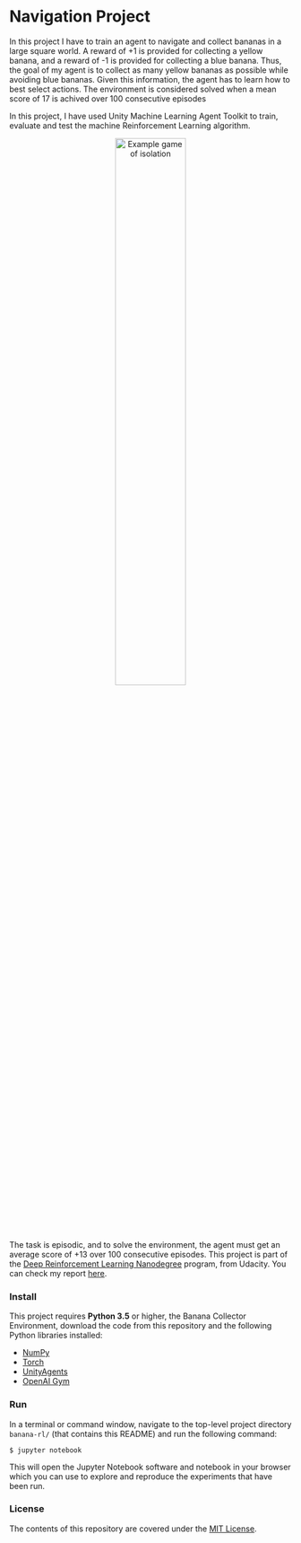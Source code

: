 Navigation Project
===========================

In this project I have to train an agent to navigate and collect bananas in a large square world. A reward of +1 is provided
 for collecting a yellow banana, and a reward of -1 is provided for collecting a blue banana. Thus, the goal of my agent is 
 to collect as many yellow bananas as possible while avoiding blue bananas.  Given this information, the agent has to learn how 
 to best select actions. The environment is considered solved when a mean score of 17 is achived over 100 consecutive episodes


In this project, I have used Unity Machine Learning Agent Toolkit to train, evaluate and test the machine Reinforcement Learning
 algorithm. 


<p align="center"><img src="https://user-images.githubusercontent.com/10624937/42135619-d90f2f28-7d12-11e8-8823-82b970a54d7e.gif" alt="Example game of isolation" width="50%" style="middle"></p>



The task is episodic, and to solve the environment, the agent must get an average score of +13 over 100 consecutive episodes. This project is part of the [Deep Reinforcement Learning Nanodegree](https://www.google.com/url?sa=t&rct=j&q=&esrc=s&source=web&cd=1&cad=rja&uact=8&ved=2ahUKEwigwuKwr4LdAhUMI5AKHTuBCz0QFjAAegQIDBAB&url=https%3A%2F%2Fwww.udacity.com%2Fcourse%2Fdeep-reinforcement-learning-nanodegree--nd893&usg=AOvVaw3OfEe4LlR9h_4vW3TZpE_o) program, from Udacity. You can check my report [here](reports/Report.pdf).

### Install
This project requires **Python 3.5** or higher, the Banana Collector Environment, download the code from this repository and the following Python libraries installed:

- [NumPy](http://www.numpy.org/)
- [Torch](https://pytorch.org)
- [UnityAgents](https://github.com/Unity-Technologies/ml-agents)
- [OpenAI Gym](https://gym.openai.com)


### Run
In a terminal or command window, navigate to the top-level project directory `banana-rl/` (that contains this README) and run the following command:

```shell
$ jupyter notebook
```

This will open the Jupyter Notebook software and notebook in your browser which you can use to explore and reproduce the experiments that have been run. 



### License
The contents of this repository are covered under the [MIT License](LICENSE).

